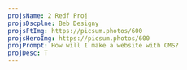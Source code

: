 ```yaml
---
projsName: 2 Redf Proj
projsDscplne: Beb Designy
projsFtImg: https://picsum.photos/600
projsHeroImg: https://picsum.photos/600
projPrompt: How will I make a website with CMS?
projDesc: T
---
```

